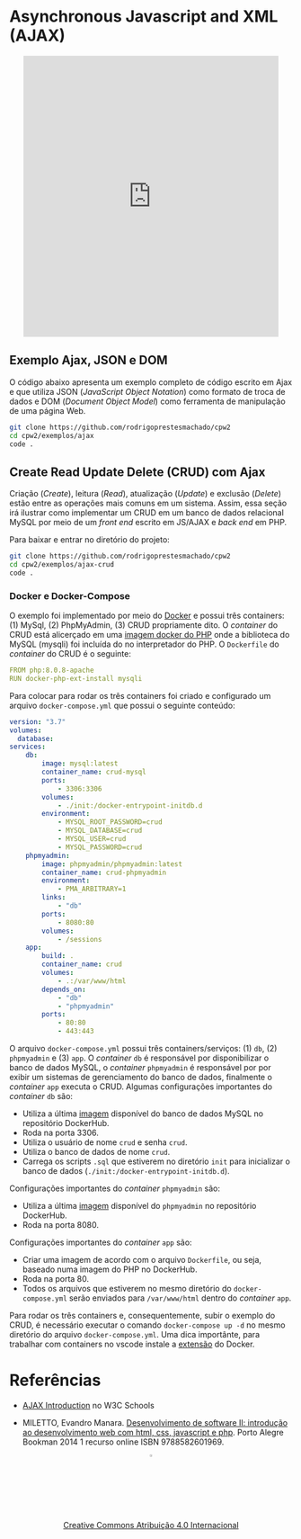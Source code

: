 # Asynchronous Javascript and XML (AJAX)

<center>
<iframe src="https://cpw2.rpmhub.dev/ajax/slides/index.html#/" title="Asynchronous Javascript and XML" width="90%" height="500" style="border:none;"></iframe>
</center>

## Exemplo Ajax, JSON e DOM

O código abaixo apresenta um exemplo completo de código escrito em Ajax e que utiliza JSON (*JavaScript Object Notation*) como formato de troca de dados e DOM (*Document Object Model*) como ferramenta de manipulação de uma página Web.

```sh
git clone https://github.com/rodrigoprestesmachado/cpw2
cd cpw2/exemplos/ajax
code .
```


## Create Read Update Delete (CRUD) com Ajax

Criação (_Create_), leitura (_Read_), atualização (_Update_) e exclusão (_Delete_) estão entre as operações mais comuns em um sistema. Assim, essa seção irá ilustrar como implementar um CRUD em um banco de dados relacional MySQL por meio de um _front end_ escrito em JS/AJAX e _back end_ em PHP.

Para baixar e entrar no diretório do projeto:

```sh
git clone https://github.com/rodrigoprestesmachado/cpw2
cd cpw2/exemplos/ajax-crud
code .
```

### Docker e Docker-Compose

O exemplo foi implementado por meio do [Docker](https://www.docker.com) e possui três containers: (1) MySql, (2) PhpMyAdmin, (3) CRUD propriamente dito. O _container_ do CRUD está alicerçado em uma [imagem docker do PHP](https://hub.docker.com/_/php) onde a biblioteca do MySQL (mysqli) foi incluída do no interpretador do PHP. O `Dockerfile` do _container_ do CRUD é o seguinte:

```yml
FROM php:8.0.8-apache
RUN docker-php-ext-install mysqli
```

Para colocar para rodar os três containers foi criado e configurado um arquivo `docker-compose.yml` que possui o seguinte conteúdo:

```yml
version: "3.7"
volumes:
  database:
services:
    db:
        image: mysql:latest
        container_name: crud-mysql
        ports:
            - 3306:3306
        volumes:
            - ./init:/docker-entrypoint-initdb.d
        environment:
            - MYSQL_ROOT_PASSWORD=crud
            - MYSQL_DATABASE=crud
            - MYSQL_USER=crud
            - MYSQL_PASSWORD=crud
    phpmyadmin:
        image: phpmyadmin/phpmyadmin:latest
        container_name: crud-phpmyadmin
        environment:
            - PMA_ARBITRARY=1
        links:
            - "db"
        ports:
            - 8080:80
        volumes:
            - /sessions
    app:
        build: .
        container_name: crud
        volumes:
            - .:/var/www/html
        depends_on:
            - "db"
            - "phpmyadmin"
        ports:
            - 80:80
            - 443:443
```

O arquivo `docker-compose.yml` possui três containers/serviços: (1) `db`, (2) `phpmyadmin` e (3) `app`. O _container_ `db` é responsável por disponibilizar o banco de dados MySQL, o _container_ `phpmyadmin` é responsável por por exibir um sistemas de gerenciamento do banco de dados, finalmente o _container_ `app` executa o CRUD. Algumas configurações importantes do _container_ `db` são:

* Utiliza a última [imagem](https://hub.docker.com/_/mysql) disponível do banco de dados MySQL no repositório DockerHub.
* Roda na porta 3306.
* Utiliza o usuário de nome `crud` e senha `crud`.
* Utiliza o banco de dados de nome `crud`.
* Carrega os scripts `.sql` que estiverem no diretório `init` para inicializar o banco de dados (`./init:/docker-entrypoint-initdb.d`).

Configurações importantes do _container_ `phpmyadmin` são:

* Utiliza a última [imagem](https://hub.docker.com/_/phpmyadmin) disponível do `phpmyadmin` no repositório DockerHub.
* Roda na porta 8080.

Configurações importantes do _container_ `app` são:

* Criar uma imagem de acordo com o arquivo `Dockerfile`, ou seja, baseado numa imagem do PHP no DockerHub.
* Roda na porta 80.
* Todos os arquivos que estiverem no mesmo diretório do `docker-compose.yml` serão enviados para `/var/www/html` dentro do _container_ `app`.

Para rodar os três containers e, consequentemente, subir o exemplo do CRUD, é necessário executar o comando `docker-compose up -d` no mesmo diretório do arquivo `docker-compose.yml`. Uma dica importânte, para trabalhar com containers no vscode instale a [extensão](https://code.visualstudio.com/docs/containers/overview) do Docker.

# Referências

* [AJAX Introduction](https://www.w3schools.com/js/js_ajax_intro.asp) no W3C Schools

* MILETTO, Evandro Manara. [Desenvolvimento de software II: introdução ao desenvolvimento web com html, css, javascript e php](https://biblioteca.ifrs.edu.br/pergamum_ifrs/biblioteca_s/acesso_login.php?cod_acervo_acessibilidade=5020682&acesso=aHR0cHM6Ly9pbnRlZ3JhZGEubWluaGFiaWJsaW90ZWNhLmNvbS5ici9ib29rcy85Nzg4NTgyNjAxOTY5&label=acesso%20restrito). Porto Alegre Bookman 2014 1 recurso online ISBN 9788582601969.

<center>
<a href="https://github.com/rodrigoprestesmachado" target="blanck"><img src="../imgs/logo.png" alt="Rodrigo Prestes Machado" width="3%" height="3%" border=0 style="border:0; text-decoration:none; outline:none"></a><br/>
<a rel="license" href="http://creativecommons.org/licenses/by/4.0/">Creative Commons Atribuição 4.0 Internacional</a>
